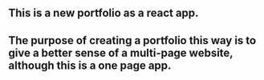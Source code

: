 ## This is a new portfolio as a react app. ##

## The purpose of creating a portfolio this way is to give a better sense of a multi-page website, although this is a one page app. 

